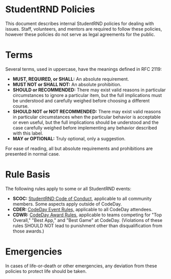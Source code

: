 # StudentRND Policies

This document describes internal StudentRND policies for dealing with issues. Staff, volunteers, and mentors are required to follow these policies, however these policies do not serve as legal agreements for the public.

# Terms

Several terms, used in uppercase, have the meanings defined in RFC 2119:

* **MUST, REQUIRED, or SHALL:** An absolute requirement.
* **MUST NOT or SHALL NOT:** An absolute prohibition.
* **SHOULD or RECOMMENDED:** There may exist valid reasons in particular circumstances to ignore a particular item, but the full implications must be understood and carefully weighed before choosing a different course.
* **SHOULD NOT or NOT RECOMMENDED:** There may exist valid reasons in particular circumstances when the particular behavior is acceptable or even useful, but the full implications should be understood and the case carefully weighed before implementing any behavior described with this label.
* **MAY or OPTIONAL:** Truly optional, only a suggestion.

For ease of reading, all but absolute requirements and prohibitions are presented in normal case.

# Rule Basis

The following rules apply to some or all StudentRND events:

* **SCOC:** [StudentRND Code of Conduct,](https://srnd.org/conduct) applicable to all community members. Some aspects apply outside of CodeDay.
* **CDER:** [CodeDay Event Rules,](https://codeday.org/rules) applicable to all CodeDay attendees.
* **CDWR:** [CodeDay Award Rules,](https://codeday.org/rules) applicable to teams competing for "Top Overall," "Best App," and "Best Game" at CodeDay. \(Violations of these rules SHOULD NOT lead to punishment other than disqualification from those awards.\)

# Emergencies

In cases of life-or-death or other emergencies, any deviation from these policies to protect life should be taken.

